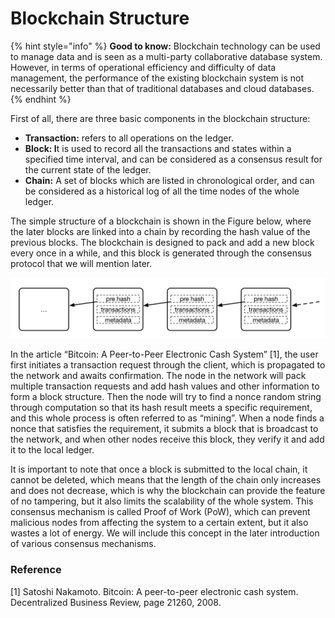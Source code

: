 # Blockchain Structure

{% hint style="info" %}
**Good to know:** Blockchain technology can be used to manage data and is seen as a multi-party collaborative database system. However, in terms of operational efficiency and difficulty of data management, the performance of the existing blockchain system is not necessarily better than that of traditional databases and cloud databases.
{% endhint %}

First of all, there are three basic components in the blockchain structure:

* **Transaction:** refers to all operations on the ledger.
* **Block: I**t is used to record all the transactions and states within a specified time interval, and can be considered as a consensus result for the current state of the ledger.
* **Chain:** A set of blocks which are listed in chronological order, and can be considered as a historical log of all the time nodes of the whole ledger.

The simple structure of a blockchain is shown in the Figure below, where the later blocks are linked into a chain by recording the hash value of the previous blocks. The blockchain is designed to pack and add a new block every once in a while, and this block is generated through the consensus protocol that we will mention later.

![Example of the Basic Blockchain Structure](<../.gitbook/assets/image (3).png>)

In the article “Bitcoin: A Peer-to-Peer Electronic Cash System” \[1], the user first initiates a transaction request through the client, which is propagated to the network and awaits confirmation. The node in the network will pack multiple transaction requests and add hash values and other information to form a block structure. Then the node will try to find a nonce random string through computation so that its hash result meets a specific requirement, and this whole process is often referred to as “mining”. When a node finds a nonce that satisfies the requirement, it submits a block that is broadcast to the network, and when other nodes receive this block, they verify it and add it to the local ledger.

It is important to note that once a block is submitted to the local chain, it cannot be deleted, which means that the length of the chain only increases and does not decrease, which is why the blockchain can provide the feature of no tampering, but it also limits the scalability of the whole system. This consensus mechanism is called Proof of Work (PoW), which can prevent malicious nodes from affecting the system to a certain extent, but it also wastes a lot of energy. We will include this concept in the later introduction of various consensus mechanisms.

### Reference

\[1] Satoshi Nakamoto. Bitcoin: A peer-to-peer electronic cash system. Decentralized Business Review, page 21260, 2008.

